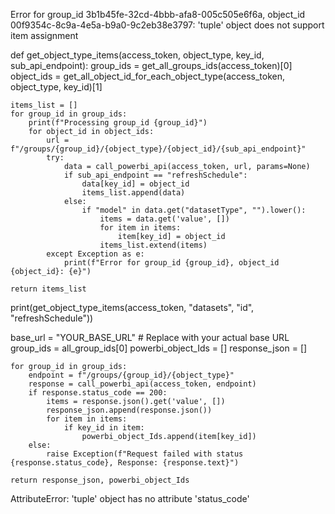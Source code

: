 Error for group_id 3b1b45fe-32cd-4bbb-afa8-005c505e6f6a, object_id 00f9354c-8c9a-4e5a-b9a0-9c2eb38e3797: 'tuple' object does not support item assignment


def get_object_type_items(access_token, object_type, key_id, sub_api_endpoint):
    group_ids = get_all_groups_ids(access_token)[0]
    object_ids = get_all_object_id_for_each_object_type(access_token, object_type, key_id)[1]

    items_list = []
    for group_id in group_ids:
        print(f"Processing group_id {group_id}")
        for object_id in object_ids:
            url = f"/groups/{group_id}/{object_type}/{object_id}/{sub_api_endpoint}"
            try:
                data = call_powerbi_api(access_token, url, params=None)
                if sub_api_endpoint == "refreshSchedule":
                    data[key_id] = object_id
                    items_list.append(data)
                else:
                    if "model" in data.get("datasetType", "").lower():
                        items = data.get('value', [])
                        for item in items:
                            item[key_id] = object_id
                        items_list.extend(items)
            except Exception as e:
                print(f"Error for group_id {group_id}, object_id {object_id}: {e}")

    return items_list

print(get_object_type_items(access_token, "datasets", "id", "refreshSchedule"))


 base_url = "YOUR_BASE_URL"  # Replace with your actual base URL
    group_ids = all_group_ids[0]
    powerbi_object_Ids = []
    response_json = []

    for group_id in group_ids:
        endpoint = f"/groups/{group_id}/{object_type}"
        response = call_powerbi_api(access_token, endpoint)
        if response.status_code == 200:
            items = response.json().get('value', [])
            response_json.append(response.json())
            for item in items:
                if key_id in item:
                    powerbi_object_Ids.append(item[key_id])
        else:
            raise Exception(f"Request failed with status {response.status_code}, Response: {response.text}")

    return response_json, powerbi_object_Ids


AttributeError: 'tuple' object has no attribute 'status_code'
